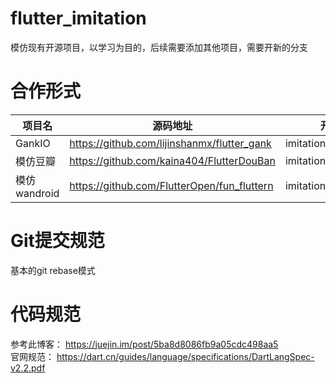 # flutter_imitation
模仿现有开源项目，以学习为目的，后续需要添加其他项目，需要开新的分支

# 合作形式
|项目名 | 源码地址 | 开发目录 | 所在分支|
| -- | --| --| --|
|GankIO|https://github.com/lijinshanmx/flutter_gank |imitation/gank_io | developer_gank| 
|模仿豆瓣| https://github.com/kaina404/FlutterDouBan|imitation/douban|developer_douban|
|模仿wandroid| https://github.com/FlutterOpen/fun_fluttern|imitation/wan_andnroid|developer_wandroid|
# Git提交规范
基本的git rebase模式
# 代码规范
参考此博客： https://juejin.im/post/5ba8d8086fb9a05cdc498aa5   
官网规范： https://dart.cn/guides/language/specifications/DartLangSpec-v2.2.pdf
